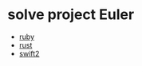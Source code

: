 #

# solve project Euler

+ [ruby](https://github.com/regonn/project_euler_ruby)
+ [rust](https://github.com/regonn/project_euler_rust)
+ [swift2](https://github.com/regonn/projectEulerSwift)
